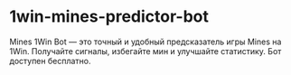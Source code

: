 # 1win-mines-predictor-bot
Mines 1Win Bot — это точный и удобный предсказатель игры Mines на 1Win. Получайте сигналы, избегайте мин и улучшайте статистику. Бот доступен бесплатно.
